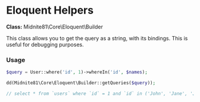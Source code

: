 # Eloquent Helpers

**Class:** Midnite81\Core\Eloquent\Builder

This class allows you to get the query as a string, with its bindings. This is useful for debugging purposes.

### Usage

```php
$query = User::where('id', 1)->whereIn('id', $names);

dd(Midnite81\Core\Eloquent\Builder::getQueries($query));

// select * from `users` where `id` = 1 and `id` in ('John', 'Jane', 'Joe)
```
